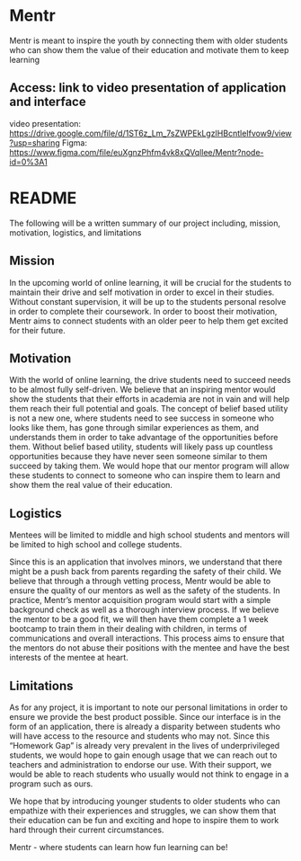 # Mentr

Mentr is meant to inspire the youth by connecting them with older students who can show them the value of their education and motivate them to keep learning

## Access: link to video presentation of application and interface

video presentation: https://drive.google.com/file/d/1ST6z_Lm_7sZWPEkLgzIHBcntleIfvow9/view?usp=sharing
Figma: https://www.figma.com/file/euXgnzPhfm4vk8xQVqllee/Mentr?node-id=0%3A1

# README

The following will be a written summary of our project including, mission, motivation, logistics, and limitations

## Mission

In the upcoming world of online learning, it will be crucial for the students to maintain their drive and self motivation in order to excel in their studies. Without constant supervision, it will be up to the students personal resolve in order to complete their coursework. In order to boost their motivation, Mentr aims to connect students with an older peer to help them get excited for their future. 

## Motivation

With the world of online learning, the drive students need to succeed needs to be almost fully self-driven. We believe that an inspiring mentor would show the students that their efforts in academia are not in vain and will help them reach their full potential and goals. The concept of belief based utility is not a new one, where students need to see success in someone who looks like them, has gone through similar experiences as them, and understands them in order to take advantage of the opportunities before them. Without belief based utility, students will likely pass up countless opportunities because they have never seen someone similar to them succeed by taking them. We would hope that our mentor program will allow these students to connect to someone who can inspire them to learn and show them the real value of their education. 

## Logistics

Mentees will be limited to middle and high school students and mentors will be limited to high school and college students. 

Since this is an application that involves minors, we understand that there might be a push back from parents regarding the safety of their child. We believe that through a through vetting process, Mentr would be able to ensure the quality of our mentors as well as the safety of the students. 
In practice, Mentr’s mentor acquisition program would start with a simple background check as well as a thorough interview process. If we believe the mentor to be a good fit, we will then have them complete a 1 week bootcamp to train them in their dealing with children, in terms of communications and overall interactions. This process aims to ensure that the mentors do not abuse their positions with the mentee and have the best interests of the mentee at heart. 

## Limitations

As for any project, it is important to note our personal limitations in order to ensure we provide the best product possible. Since our interface is in the form of an application, there is already a disparity between students who will have access to the resource and students who may not. Since this “Homework Gap” is already very prevalent in the lives of underprivileged students, we would hope to gain enough usage that we can reach out to teachers and administration to endorse our use. With their support, we would be able to reach students who usually would not think to engage in a program such as ours. 

We hope that by introducing younger students to older students who can empathize with their experiences and struggles, we can show them that their education can be fun and exciting and hope to inspire them to work hard through their current circumstances.  

Mentr - where students can learn how fun learning can be!
